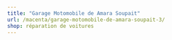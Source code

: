 ```yaml
---
title: "Garage Motomobile de Amara Soupait"
url: /macenta/garage-motomobile-de-amara-soupait-3/
shop: réparation de voitures
---
```

